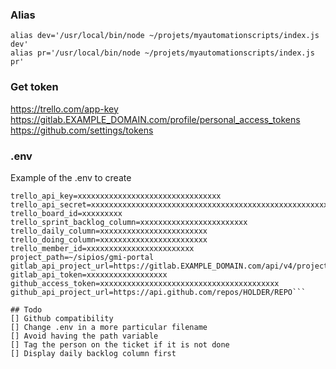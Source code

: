 ### Alias

```
alias dev='/usr/local/bin/node ~/projets/myautomationscripts/index.js dev'
alias pr='/usr/local/bin/node ~/projets/myautomationscripts/index.js pr'
```


### Get token

https://trello.com/app-key
https://gitlab.EXAMPLE_DOMAIN.com/profile/personal_access_tokens
https://github.com/settings/tokens


### .env

Example of the .env to create

```
trello_api_key=xxxxxxxxxxxxxxxxxxxxxxxxxxxxxxxx
trello_api_secret=xxxxxxxxxxxxxxxxxxxxxxxxxxxxxxxxxxxxxxxxxxxxxxxxxxxxxxxxxxxxxxxxx
trello_board_id=xxxxxxxxx
trello_sprint_backlog_column=xxxxxxxxxxxxxxxxxxxxxxxx
trello_daily_column=xxxxxxxxxxxxxxxxxxxxxxxx
trello_doing_column=xxxxxxxxxxxxxxxxxxxxxxxx
trello_member_id=xxxxxxxxxxxxxxxxxxxxxxxx
project_path=~/sipios/gmi-portal
gitlab_api_project_url=https://gitlab.EXAMPLE_DOMAIN.com/api/v4/projects/259
gitlab_api_token=xxxxxxxxxxxxxxxxxx
github_access_token=xxxxxxxxxxxxxxxxxxxxxxxxxxxxxxxxxxxxxxxx
github_api_project_url=https://api.github.com/repos/HOLDER/REPO```

## Todo 
[] Github compatibility
[] Change .env in a more particular filename
[] Avoid having the path variable 
[] Tag the person on the ticket if it is not done
[] Display daily backlog column first